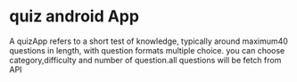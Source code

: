 # quiz android App
 A quizApp refers to a short test of knowledge, typically around maximum40 questions in length, with question formats multiple choice. you can choose category,difficulty and number of question.all questions will be fetch from API
 
 
